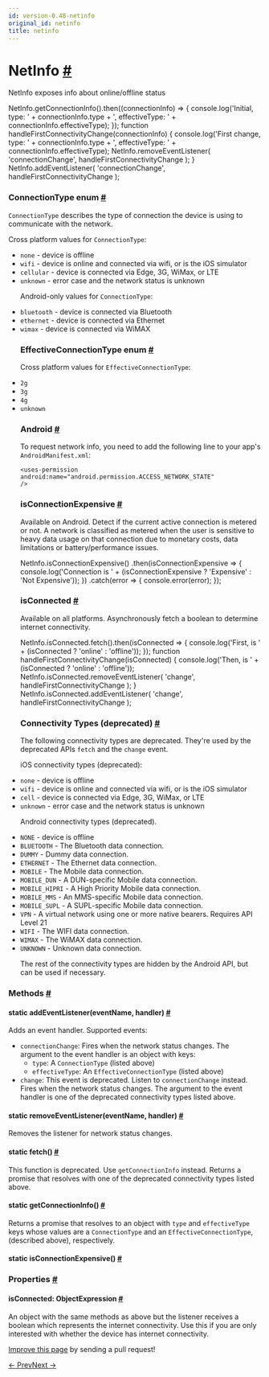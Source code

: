 ```yaml
---
id: version-0.48-netinfo
original_id: netinfo
title: netinfo
---
```

<a id="content"></a><h1><a class="anchor" name="netinfo"></a>NetInfo <a class="hash-link" href="docs/netinfo.html#netinfo">#</a></h1><div><div><p>NetInfo exposes info about online/offline status</p><div class="prism language-javascript">NetInfo<span class="token punctuation">.</span><span class="token function">getConnectionInfo</span><span class="token punctuation">(</span><span class="token punctuation">)</span><span class="token punctuation">.</span><span class="token function">then</span><span class="token punctuation">(</span><span class="token punctuation">(</span>connectionInfo<span class="token punctuation">)</span> <span class="token operator">=&gt;</span> <span class="token punctuation">{</span>
  console<span class="token punctuation">.</span><span class="token function">log</span><span class="token punctuation">(</span><span class="token string">'Initial, type: '</span> <span class="token operator">+</span> connectionInfo<span class="token punctuation">.</span>type <span class="token operator">+</span> <span class="token string">', effectiveType: '</span> <span class="token operator">+</span> connectionInfo<span class="token punctuation">.</span>effectiveType<span class="token punctuation">)</span><span class="token punctuation">;</span>
<span class="token punctuation">}</span><span class="token punctuation">)</span><span class="token punctuation">;</span>
<span class="token keyword">function</span> <span class="token function">handleFirstConnectivityChange</span><span class="token punctuation">(</span>connectionInfo<span class="token punctuation">)</span> <span class="token punctuation">{</span>
  console<span class="token punctuation">.</span><span class="token function">log</span><span class="token punctuation">(</span><span class="token string">'First change, type: '</span> <span class="token operator">+</span> connectionInfo<span class="token punctuation">.</span>type <span class="token operator">+</span> <span class="token string">', effectiveType: '</span> <span class="token operator">+</span> connectionInfo<span class="token punctuation">.</span>effectiveType<span class="token punctuation">)</span><span class="token punctuation">;</span>
  NetInfo<span class="token punctuation">.</span><span class="token function">removeEventListener</span><span class="token punctuation">(</span>
    <span class="token string">'connectionChange'</span><span class="token punctuation">,</span>
    handleFirstConnectivityChange
  <span class="token punctuation">)</span><span class="token punctuation">;</span>
<span class="token punctuation">}</span>
NetInfo<span class="token punctuation">.</span><span class="token function">addEventListener</span><span class="token punctuation">(</span>
  <span class="token string">'connectionChange'</span><span class="token punctuation">,</span>
  handleFirstConnectivityChange
<span class="token punctuation">)</span><span class="token punctuation">;</span></div><h3><a class="anchor" name="connectiontype-enum"></a>ConnectionType enum <a class="hash-link" href="docs/netinfo.html#connectiontype-enum">#</a></h3><p><code>ConnectionType</code> describes the type of connection the device is using to communicate with the network.</p><p>Cross platform values for <code>ConnectionType</code>:
- <code>none</code> - device is offline
- <code>wifi</code> - device is online and connected via wifi, or is the iOS simulator
- <code>cellular</code> - device is connected via Edge, 3G, WiMax, or LTE
- <code>unknown</code> - error case and the network status is unknown</p><p>Android-only values for <code>ConnectionType</code>:
- <code>bluetooth</code> - device is connected via Bluetooth
- <code>ethernet</code> - device is connected via Ethernet
- <code>wimax</code> - device is connected via WiMAX</p><h3><a class="anchor" name="effectiveconnectiontype-enum"></a>EffectiveConnectionType enum <a class="hash-link" href="docs/netinfo.html#effectiveconnectiontype-enum">#</a></h3><p>Cross platform values for <code>EffectiveConnectionType</code>:
- <code>2g</code>
- <code>3g</code>
- <code>4g</code>
- <code>unknown</code></p><h3><a class="anchor" name="android"></a>Android <a class="hash-link" href="docs/netinfo.html#android">#</a></h3><p>To request network info, you need to add the following line to your
app's <code>AndroidManifest.xml</code>:</p><p><code>&lt;uses-permission android:name="android.permission.ACCESS_NETWORK_STATE" /&gt;</code></p><h3><a class="anchor" name="isconnectionexpensive"></a>isConnectionExpensive <a class="hash-link" href="docs/netinfo.html#isconnectionexpensive">#</a></h3><p>Available on Android. Detect if the current active connection is metered or not. A network is
classified as metered when the user is sensitive to heavy data usage on that connection due to
monetary costs, data limitations or battery/performance issues.</p><div class="prism language-javascript">NetInfo<span class="token punctuation">.</span><span class="token function">isConnectionExpensive</span><span class="token punctuation">(</span><span class="token punctuation">)</span>
<span class="token punctuation">.</span><span class="token function">then</span><span class="token punctuation">(</span>isConnectionExpensive <span class="token operator">=&gt;</span> <span class="token punctuation">{</span>
  console<span class="token punctuation">.</span><span class="token function">log</span><span class="token punctuation">(</span><span class="token string">'Connection is '</span> <span class="token operator">+</span> <span class="token punctuation">(</span>isConnectionExpensive <span class="token operator">?</span> <span class="token string">'Expensive'</span> <span class="token punctuation">:</span> <span class="token string">'Not Expensive'</span><span class="token punctuation">)</span><span class="token punctuation">)</span><span class="token punctuation">;</span>
<span class="token punctuation">}</span><span class="token punctuation">)</span>
<span class="token punctuation">.</span><span class="token keyword">catch</span><span class="token punctuation">(</span>error <span class="token operator">=&gt;</span> <span class="token punctuation">{</span>
  console<span class="token punctuation">.</span><span class="token function">error</span><span class="token punctuation">(</span>error<span class="token punctuation">)</span><span class="token punctuation">;</span>
<span class="token punctuation">}</span><span class="token punctuation">)</span><span class="token punctuation">;</span></div><h3><a class="anchor" name="isconnected"></a>isConnected <a class="hash-link" href="docs/netinfo.html#isconnected">#</a></h3><p>Available on all platforms. Asynchronously fetch a boolean to determine
internet connectivity.</p><div class="prism language-javascript">NetInfo<span class="token punctuation">.</span>isConnected<span class="token punctuation">.</span><span class="token function">fetch</span><span class="token punctuation">(</span><span class="token punctuation">)</span><span class="token punctuation">.</span><span class="token function">then</span><span class="token punctuation">(</span>isConnected <span class="token operator">=&gt;</span> <span class="token punctuation">{</span>
  console<span class="token punctuation">.</span><span class="token function">log</span><span class="token punctuation">(</span><span class="token string">'First, is '</span> <span class="token operator">+</span> <span class="token punctuation">(</span>isConnected <span class="token operator">?</span> <span class="token string">'online'</span> <span class="token punctuation">:</span> <span class="token string">'offline'</span><span class="token punctuation">)</span><span class="token punctuation">)</span><span class="token punctuation">;</span>
<span class="token punctuation">}</span><span class="token punctuation">)</span><span class="token punctuation">;</span>
<span class="token keyword">function</span> <span class="token function">handleFirstConnectivityChange</span><span class="token punctuation">(</span>isConnected<span class="token punctuation">)</span> <span class="token punctuation">{</span>
  console<span class="token punctuation">.</span><span class="token function">log</span><span class="token punctuation">(</span><span class="token string">'Then, is '</span> <span class="token operator">+</span> <span class="token punctuation">(</span>isConnected <span class="token operator">?</span> <span class="token string">'online'</span> <span class="token punctuation">:</span> <span class="token string">'offline'</span><span class="token punctuation">)</span><span class="token punctuation">)</span><span class="token punctuation">;</span>
  NetInfo<span class="token punctuation">.</span>isConnected<span class="token punctuation">.</span><span class="token function">removeEventListener</span><span class="token punctuation">(</span>
    <span class="token string">'change'</span><span class="token punctuation">,</span>
    handleFirstConnectivityChange
  <span class="token punctuation">)</span><span class="token punctuation">;</span>
<span class="token punctuation">}</span>
NetInfo<span class="token punctuation">.</span>isConnected<span class="token punctuation">.</span><span class="token function">addEventListener</span><span class="token punctuation">(</span>
  <span class="token string">'change'</span><span class="token punctuation">,</span>
  handleFirstConnectivityChange
<span class="token punctuation">)</span><span class="token punctuation">;</span></div><h3><a class="anchor" name="connectivity-types-deprecated"></a>Connectivity Types (deprecated) <a class="hash-link" href="docs/netinfo.html#connectivity-types-deprecated">#</a></h3><p>The following connectivity types are deprecated. They're used by the deprecated APIs <code>fetch</code> and the <code>change</code> event.</p><p>iOS connectivity types (deprecated):
- <code>none</code> - device is offline
- <code>wifi</code> - device is online and connected via wifi, or is the iOS simulator
- <code>cell</code> - device is connected via Edge, 3G, WiMax, or LTE
- <code>unknown</code> - error case and the network status is unknown</p><p>Android connectivity types (deprecated).
- <code>NONE</code> - device is offline
- <code>BLUETOOTH</code> - The Bluetooth data connection.
- <code>DUMMY</code> -  Dummy data connection.
- <code>ETHERNET</code> - The Ethernet data connection.
- <code>MOBILE</code> - The Mobile data connection.
- <code>MOBILE_DUN</code> - A DUN-specific Mobile data connection.
- <code>MOBILE_HIPRI</code> - A High Priority Mobile data connection.
- <code>MOBILE_MMS</code> - An MMS-specific Mobile data connection.
- <code>MOBILE_SUPL</code> -  A SUPL-specific Mobile data connection.
- <code>VPN</code> -  A virtual network using one or more native bearers. Requires API Level 21
- <code>WIFI</code> - The WIFI data connection.
- <code>WIMAX</code> -  The WiMAX data connection.
- <code>UNKNOWN</code> - Unknown data connection.</p><p>The rest of the connectivity types are hidden by the Android API, but can be used if necessary.</p></div><span><h3><a class="anchor" name="methods"></a>Methods <a class="hash-link" href="docs/netinfo.html#methods">#</a></h3><div class="props"><div class="prop"><h4 class="methodTitle"><a class="anchor" name="addeventlistener"></a><span class="methodType">static </span>addEventListener<span class="methodType">(eventName, handler)</span> <a class="hash-link" href="docs/netinfo.html#addeventlistener">#</a></h4><div><p>Adds an event handler. Supported events:</p><ul><li><code>connectionChange</code>: Fires when the network status changes. The argument to the event
handler is an object with keys:<ul><li><code>type</code>: A <code>ConnectionType</code> (listed above)</li><li><code>effectiveType</code>: An <code>EffectiveConnectionType</code> (listed above)</li></ul></li><li><code>change</code>: This event is deprecated. Listen to <code>connectionChange</code> instead. Fires when
the network status changes. The argument to the event handler is one of the deprecated
connectivity types listed above.</li></ul></div></div><div class="prop"><h4 class="methodTitle"><a class="anchor" name="removeeventlistener"></a><span class="methodType">static </span>removeEventListener<span class="methodType">(eventName, handler)</span> <a class="hash-link" href="docs/netinfo.html#removeeventlistener">#</a></h4><div><p>Removes the listener for network status changes.</p></div></div><div class="prop"><h4 class="methodTitle"><a class="anchor" name="fetch"></a><span class="methodType">static </span>fetch<span class="methodType">()</span> <a class="hash-link" href="docs/netinfo.html#fetch">#</a></h4><div><p>This function is deprecated. Use <code>getConnectionInfo</code> instead. Returns a promise that
resolves with one of the deprecated connectivity types listed above.</p></div></div><div class="prop"><h4 class="methodTitle"><a class="anchor" name="getconnectioninfo"></a><span class="methodType">static </span>getConnectionInfo<span class="methodType">()</span> <a class="hash-link" href="docs/netinfo.html#getconnectioninfo">#</a></h4><div><p>Returns a promise that resolves to an object with <code>type</code> and <code>effectiveType</code> keys
whose values are a <code>ConnectionType</code> and an <code>EffectiveConnectionType</code>, (described above),
respectively.</p></div></div><div class="prop"><h4 class="methodTitle"><a class="anchor" name="isconnectionexpensive"></a><span class="methodType">static </span>isConnectionExpensive<span class="methodType">()</span> <a class="hash-link" href="docs/netinfo.html#isconnectionexpensive">#</a></h4></div></div></span><span><h3><a class="anchor" name="properties"></a>Properties <a class="hash-link" href="docs/netinfo.html#properties">#</a></h3><div class="props"><div class="prop"><h4 class="propTitle"><a class="anchor" name="isconnected"></a>isConnected<span class="propType">: ObjectExpression</span> <a class="hash-link" href="docs/netinfo.html#isconnected">#</a></h4><div><p>An object with the same methods as above but the listener receives a
boolean which represents the internet connectivity.
Use this if you are only interested with whether the device has internet
connectivity.</p></div></div></div></span></div><p class="edit-page-block"><a target="_blank" href="https://github.com/facebook/react-native/blob/master/Libraries/Network/NetInfo.js">Improve this page</a> by sending a pull request!</p><div class="docs-prevnext"><a class="docs-prev" href="docs/linking.html#content">← Prev</a><a class="docs-next" href="docs/panresponder.html#content">Next →</a></div>